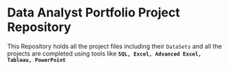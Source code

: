 # Data Analyst Portfolio Project Repository
This Repository holds all the project files including their `DataSets` and all the projects are completed using tools like 
**`SQL, Excel, Advanced Excel, Tableau, PowerPoint`**
